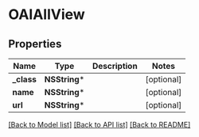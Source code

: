 # OAIAllView

## Properties
Name | Type | Description | Notes
------------ | ------------- | ------------- | -------------
**_class** | **NSString*** |  | [optional] 
**name** | **NSString*** |  | [optional] 
**url** | **NSString*** |  | [optional] 

[[Back to Model list]](../README.md#documentation-for-models) [[Back to API list]](../README.md#documentation-for-api-endpoints) [[Back to README]](../README.md)


